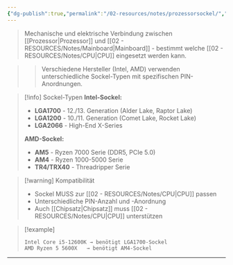 ```yaml
---
{"dg-publish":true,"permalink":"/02-resources/notes/prozessorsockel/","tags":["#hardware/mainboard","#hardware/cpu"],"noteIcon":"","updated":"2025-09-16T23:41:26.818+02:00"}
---
```



> Mechanische und elektrische Verbindung zwischen [[Prozessor\|Prozessor]] und [[02 - RESOURCES/Notes/Mainboard\|Mainboard]] - bestimmt welche [[02 - RESOURCES/Notes/CPU\|CPU]] eingesetzt werden kann.

>> Verschiedene Hersteller (Intel, AMD) verwenden unterschiedliche Sockel-Typen mit spezifischen PIN-Anordnungen.

>[!info] Sockel-Typen
>**Intel-Sockel:**
>- **LGA1700** - 12./13. Generation (Alder Lake, Raptor Lake)
>- **LGA1200** - 10./11. Generation (Comet Lake, Rocket Lake)
>- **LGA2066** - High-End X-Series
>
>**AMD-Sockel:**
>- **AM5** - Ryzen 7000 Serie (DDR5, PCIe 5.0)
>- **AM4** - Ryzen 1000-5000 Serie
>- **TR4/TRX40** - Threadripper Serie

>[!warning] Kompatibilität
>- Sockel MUSS zur [[02 - RESOURCES/Notes/CPU\|CPU]] passen
>- Unterschiedliche PIN-Anzahl und -Anordnung
>- Auch [[Chipsatz\|Chipsatz]] muss [[02 - RESOURCES/Notes/CPU\|CPU]] unterstützen

>[!example] 
>```
>Intel Core i5-12600K → benötigt LGA1700-Sockel
>AMD Ryzen 5 5600X   → benötigt AM4-Sockel
>```

---